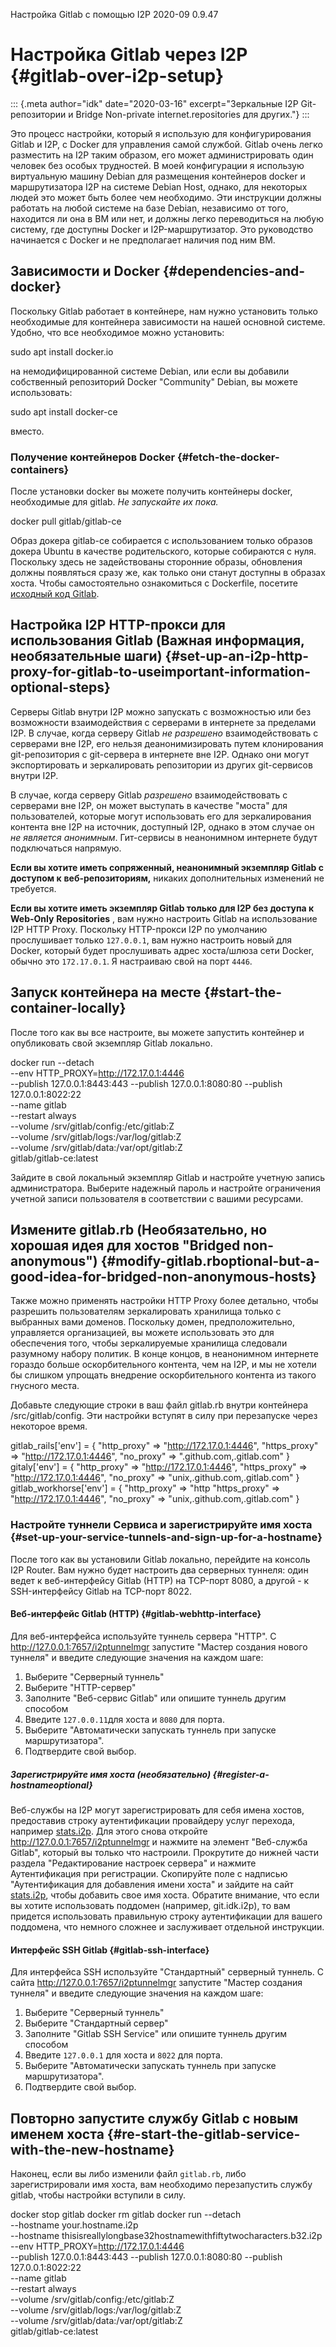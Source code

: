 Настройка Gitlab с
помощью I2P 2020-09
0.9.47 

# Настройка Gitlab через I2P {#gitlab-over-i2p-setup}

::: {.meta author="idk" date="2020-03-16" excerpt="Зеркальные I2P Git-репозитории и Bridge Non-private internet.repositories для других."}
:::

Это процесс настройки, который я использую для конфигурирования Gitlab и
I2P, с Docker для управления самой службой. Gitlab очень легко
разместить на I2P таким образом, его может администрировать один человек
без особых трудностей. В моей конфигурации я использую виртуальную
машину Debian для размещения контейнеров docker и маршрутизатора I2P на
системе Debian Host, однако, для некоторых людей это может быть более
чем необходимо. Эти инструкции должны работать на любой системе на базе
Debian, независимо от того, находится ли она в ВМ или нет, и должны
легко переводиться на любую систему, где доступны Docker и
I2P-маршрутизатор. Это руководство начинается с Docker и не предполагает
наличия под ним ВМ.

## Зависимости и Docker {#dependencies-and-docker}

Поскольку Gitlab работает в контейнере, нам нужно установить только
необходимые для контейнера зависимости на нашей основной системе.
Удобно, что все необходимое можно установить:

 sudo apt install docker.io

на немодифицированной системе Debian, или если вы добавили собственный
репозиторий Docker \"Community\" Debian, вы можете использовать:

 sudo apt install docker-ce

вместо.

### Получение контейнеров Docker {#fetch-the-docker-containers}

После установки docker вы можете получить контейнеры docker, необходимые
для gitlab. *Не запускайте их пока.*

 docker pull gitlab/gitlab-ce

Образ докера gitlab-ce собирается с использованием только образов докера
Ubuntu в качестве родительского, которые собираются с нуля. Поскольку
здесь не задействованы сторонние образы, обновления должны появляться
сразу же, как только они станут доступны в образах хоста. Чтобы
самостоятельно ознакомиться с Dockerfile, посетите [исходный код
Gitlab](https://gitlab.com/gitlab-org/omnibus-gitlab/-/blob/master/docker/Dockerfile).

## Настройка I2P HTTP-прокси для использования Gitlab (Важная информация, необязательные шаги) {#set-up-an-i2p-http-proxy-for-gitlab-to-useimportant-information-optional-steps}

Серверы Gitlab внутри I2P можно запускать с возможностью или без
возможности взаимодействия с серверами в интернете за пределами I2P. В
случае, когда серверу Gitlab *не разрешено* взаимодействовать с
серверами вне I2P, его нельзя деанонимизировать путем клонирования
git-репозитория с git-сервера в интернете вне I2P. Однако они могут
экспортировать и зеркалировать репозитории из других git-сервисов внутри
I2P.

В случае, когда серверу Gitlab *разрешено* взаимодействовать с серверами
вне I2P, он может выступать в качестве \"моста\" для пользователей,
которые могут использовать его для зеркалирования контента вне I2P на
источник, доступный I2P, однако в этом случае он *не является
анонимным*. Гит-сервисы в неанонимном интернете будут подключаться
напрямую.

**Если вы хотите иметь сопряженный, неанонимный экземпляр Gitlab с
доступом к** **веб-репозиториям,** никаких дополнительных изменений не
требуется.

**Если вы хотите иметь экземпляр Gitlab только для I2P без доступа к
Web-Only** **Repositories** , вам нужно настроить Gitlab на
использование I2P HTTP Proxy. Поскольку HTTP-прокси I2P по умолчанию
прослушивает только `127.0.0.1`, вам нужно настроить новый для Docker,
который будет прослушивать адрес хоста/шлюза сети Docker, обычно это
`172.17.0.1`. Я настраиваю свой на порт `4446`.

## Запуск контейнера на месте {#start-the-container-locally}

После того как вы все настроите, вы можете запустить контейнер и
опубликовать свой экземпляр Gitlab локально.

 docker run --detach \
 --env HTTP_PROXY=http://172.17.0.1:4446 \
 --publish 127.0.0.1:8443:443 --publish 127.0.0.1:8080:80 --publish 127.0.0.1:8022:22 \
 --name gitlab \
 --restart always \
 --volume /srv/gitlab/config:/etc/gitlab:Z \
 --volume /srv/gitlab/logs:/var/log/gitlab:Z \
 --volume /srv/gitlab/data:/var/opt/gitlab:Z \
 gitlab/gitlab-ce:latest

Зайдите в свой локальный экземпляр Gitlab и настройте учетную запись
администратора. Выберите надежный пароль и настройте ограничения учетной
записи пользователя в соответствии с вашими ресурсами.

## Измените gitlab.rb (Необязательно, но хорошая идея для хостов \"Bridged non-anonymous\") {#modify-gitlab.rboptional-but-a-good-idea-for-bridged-non-anonymous-hosts}

Также можно применять настройки HTTP Proxy более детально, чтобы
разрешить пользователям зеркалировать хранилища только с выбранных вами
доменов. Поскольку домен, предположительно, управляется организацией, вы
можете использовать это для обеспечения того, чтобы зеркалируемые
хранилища следовали разумному набору политик. В конце концов, в
неанонимном интернете гораздо больше оскорбительного контента, чем на
I2P, и мы не хотели бы слишком упрощать внедрение оскорбительного
контента из такого гнусного места.

Добавьте следующие строки в ваш файл gitlab.rb внутри контейнера
/src/gitlab/config. Эти настройки вступят в силу при перезапуске через
некоторое время.

 gitlab_rails['env'] = {
 "http_proxy" => "http://172.17.0.1:4446",
 "https_proxy" => "http://172.17.0.1:4446",
 "no_proxy" => ".github.com,.gitlab.com"
 }
 gitaly['env'] = {
 "http_proxy" => "http://172.17.0.1:4446",
 "https_proxy" => "http://172.17.0.1:4446",
 "no_proxy" => "unix,.github.com,.gitlab.com"
 }
 gitlab_workhorse['env'] = {
 "http_proxy" => "http
 "https_proxy" => "http://172.17.0.1:4446",
 "no_proxy" => "unix,.github.com,.gitlab.com"
 }

### Настройте туннели Сервиса и зарегистрируйте имя хоста {#set-up-your-service-tunnels-and-sign-up-for-a-hostname}

После того как вы установили Gitlab локально, перейдите на консоль I2P
Router. Вам нужно будет настроить два серверных туннеля: один ведет к
веб-интерфейсу Gitlab (HTTP) на TCP-порт 8080, а другой - к
SSH-интерфейсу Gitlab на TCP-порт 8022.

#### Веб-интерфейс Gitlab (HTTP) {#gitlab-webhttp-interface}

Для веб-интерфейса используйте туннель сервера \"HTTP\". С
<http://127.0.0.1:7657/i2ptunnelmgr> запустите \"Мастер создания нового
туннеля\" и введите следующие значения на каждом шаге:

1. Выберите \"Серверный туннель\"
2. Выберите \"HTTP-сервер\"
3. Заполните \"Веб-сервис Gitlab\" или опишите туннель другим способом
4. Введите `127.0.0.11`для хоста и `8080` для порта.
5. Выберите \"Автоматически запускать туннель при запуске
 маршрутизатора\".
6. Подтвердите свой выбор.

##### Зарегистрируйте имя хоста (необязательно) {#register-a-hostnameoptional}

Веб-службы на I2P могут зарегистрировать для себя имена хостов,
предоставив строку аутентификации провайдеру услуг перехода, например
[stats.i2p](http://stats.i2p). Для этого снова откройте
<http://127.0.0.1:7657/i2ptunnelmgr> и нажмите на элемент \"Веб-служба
Gitlab\", который вы только что настроили. Прокрутите до нижней части
раздела \"Редактирование настроек сервера\" и нажмите Аутентификация при
регистрации. Скопируйте поле с надписью \"Аутентификация для добавления
имени хоста\" и зайдите на сайт
[stats.i2p](http://stats.i2p/i2p/addkey.html), чтобы добавить свое имя
хоста. Обратите внимание, что если вы хотите использовать поддомен
(например, git.idk.i2p), то вам придется использовать правильную строку
аутентификации для вашего поддомена, что немного сложнее и заслуживает
отдельной инструкции.

#### Интерфейс SSH Gitlab {#gitlab-ssh-interface}

Для интерфейса SSH используйте \"Стандартный\" серверный туннель. С
сайта <http://127.0.0.1:7657/i2ptunnelmgr> запустите \"Мастер создания
туннеля\" и введите следующие значения на каждом шаге:

1. Выберите \"Серверный туннель\"
2. Выберите \"Стандартный сервер\"
3. Заполните \"Gitlab SSH Service\" или опишите туннель другим способом
4. Введите `127.0.0.1` для хоста и `8022` для порта.
5. Выберите \"Автоматически запускать туннель при запуске
 маршрутизатора\".
6. Подтвердите свой выбор.

## Повторно запустите службу Gitlab с новым именем хоста {#re-start-the-gitlab-service-with-the-new-hostname}

Наконец, если вы либо изменили файл `gitlab.rb`, либо зарегистрировали
имя хоста, вам необходимо перезапустить службу gitlab, чтобы настройки
вступили в силу.

 docker stop gitlab
 docker rm gitlab
 docker run --detach \
 --hostname your.hostname.i2p \
 --hostname thisisreallylongbase32hostnamewithfiftytwocharacters.b32.i2p \
 --env HTTP_PROXY=http://172.17.0.1:4446 \
 --publish 127.0.0.1:8443:443 --publish 127.0.0.1:8080:80 --publish 127.0.0.1:8022:22 \
 --name gitlab \
 --restart always \
 --volume /srv/gitlab/config:/etc/gitlab:Z \
 --volume /srv/gitlab/logs:/var/log/gitlab:Z \
 --volume /srv/gitlab/data:/var/opt/gitlab:Z \
 gitlab/gitlab-ce:latest


